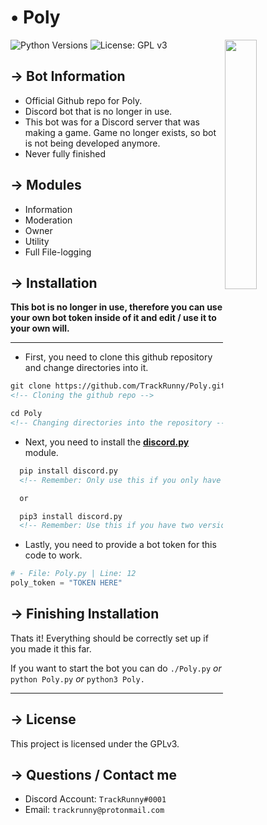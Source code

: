 <!-- MAIN TITLE -->
# • Poly

<!-- PICTURE -->
<img align="right" src="https://i.imgur.com/Wrd4a0K.jpg" width=32%>

<!-- BADGES -->
![Python Versions](https://img.shields.io/badge/python-3.5%20%7C%203.6%20%7C%203.7-blue?style=flat-square)
![License: GPL v3](https://img.shields.io/badge/License-GPLv3-blue.svg?style=flat-square)

<!-- KEY INFORMATION HEADER -->
## → Bot Information

* Official Github repo for Poly.
* Discord bot that is no longer in use.
* This bot was for a Discord server that was making a game. Game no longer exists, so bot is not being developed anymore. 
* Never fully finished

<!-- MODULES HEADER -->
## → Modules

* Information
* Moderation
* Owner
* Utility
* Full File-logging

<!-- INSTALLATION HEADER -->
## → Installation

**This bot is no longer in use, therefore you can use your own bot token inside of it and edit / use it to your own will.**

---

<!-- Installation Instructions -->
* First, you need to clone this github repository and change directories into it. 

```markdown
git clone https://github.com/TrackRunny/Poly.git
<!-- Cloning the github repo -->

cd Poly
<!-- Changing directories into the repository -->
```

* Next, you need to install the [**discord.py**](https://github.com/Rapptz/discord.py) module.

```markdown
  pip install discord.py
  <!-- Remember: Only use this if you only have python 3 installed. -->

  or

  pip3 install discord.py
  <!-- Remember: Use this if you have two versions of python and / or you have python 2 and python 3. --> 

```

* Lastly, you need to provide a bot token for this code to work.

```python
# - File: Poly.py | Line: 12
poly_token = "TOKEN HERE"
```

## → Finishing Installation
Thats it! Everything should be correctly set up if you made it this far.

If you want to start the bot you can do `./Poly.py` *or* `python Poly.py` *or* `python3 Poly.`

---

<!-- LICENSE INFO -->
## → License

  This project is licensed under the GPLv3.

<!-- END OF README -->
## → Questions / Contact me

  * Discord Account: `TrackRunny#0001`
  * Email: `trackrunny@protonmail.com`